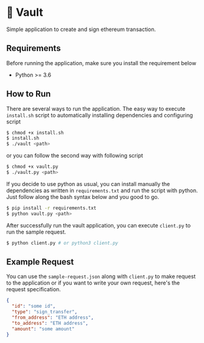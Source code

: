 # 🤖 Vault

Simple application to create and sign ethereum transaction.

## Requirements
Before running the application, make sure you install the requirement below

- Python >= 3.6

## How to Run

There are several ways to run the application. The easy way to execute `install.sh` script to automatically installing dependencies and configuring script

```sh
$ chmod +x install.sh
$ install.sh
$ ./vault <path>
```

or you can follow the second way with following script

```sh
$ chmod +x vault.py
$ ./vault.py <path>
```

If you decide to use python as usual, you can install manually the dependencies as written in `requirements.txt` and run the script with python. Just follow along the bash syntax below and you good to go.

```sh
$ pip install -r requirements.txt
$ python vault.py <path>
```

After successfully run the vault application, you can execute `client.py` to run the sample request.

```sh
$ python client.py # or python3 client.py
```

## Example Request

You can use the `sample-request.json` along with `client.py` to make request to the application or if you want to write your own request, here's the request specification.

```json
{
  "id": "some id",
  "type": "sign_transfer",
  "from_address": "ETH address",
  "to_address": "ETH address",
  "amount": "some amount"
}
```
